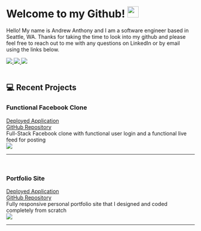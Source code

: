 # Welcome to my Github! <img src="https://raw.githubusercontent.com/MartinHeinz/MartinHeinz/master/wave.gif" width="30px">

Hello! My name is Andrew Anthony and I am a software engineer based in Seattle, WA. Thanks for taking the time to look into my github and please feel free to reach out to me with any questions on LinkedIn or by email using the links below.

<!-- LinkedIn Contact -->
<a href="https://www.linkedin.com/in/andrew-anthony-a62357159/" target="_blank">
  <img src="https://img.shields.io/badge/-Andrew%20Anthony-blue?style=for-the-badge&logo=Linkedin&logoColor=white"/>
</a>
  
<!--   Email -->
<a href="mailto:a.anthony1835@gmail.com">
  <img src="https://img.shields.io/badge/EMAIL-a.anthony1835%40gmail.com-1152ba?style=for-the-badge"/>
</a>

<!-- Portfolio -->
<a href="https://andrew1835.github.io/Portfolio/" target="_blank">
  <img src="https://img.shields.io/badge/PORTFOLIO-Andrew%20Anthony-1152ba?style=for-the-badge"/>
</a>

<br>
<br>
            
## &#x1f4bb; Recent Projects

### Functional Facebook Clone<br>
<a href='https://functional-facebook-clone.vercel.app/' target="_blank">Deployed Application</a><br>
<a href='https://github.com/andrew1835/functional-Facebook-clone' target="_blank">GitHub Repository</a><br>
Full-Stack Facebook clone with functional user login and a functional live feed for posting
<br>
<img src='./public/Facebook.gif'>
<br>
<hr>
<br>

### Portfolio Site<br>
<a href='https://andrew1835.github.io/Portfolio/' target="_blank">Deployed Application</a><br>
<a href='https://github.com/andrew1835/Portfolio' target="_blank">GitHub Repository</a><br>
Fully responsive personal portfolio site that I designed and coded completely from scratch
<br>
<img src='./public/Portfolio.gif'>
<br>
<hr>
<br>
